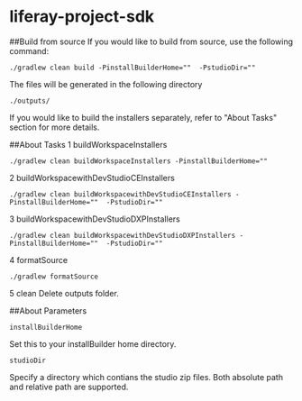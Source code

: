 # liferay-project-sdk

##Build from source
If you would like to build from source, use the following command:
```
./gradlew clean build -PinstallBuilderHome=""  -PstudioDir=""
```

The files will be generated in the following directory
```
./outputs/
```
If you would like to build the installers separately, refer to "About Tasks" section for more details.

##About Tasks
1 buildWorkspaceInstallers
```
./gradlew clean buildWorkspaceInstallers -PinstallBuilderHome=""
```
2 buildWorkspacewithDevStudioCEInstallers
```
./gradlew clean buildWorkspacewithDevStudioCEInstallers -PinstallBuilderHome=""  -PstudioDir=""
```
3 buildWorkspacewithDevStudioDXPInstallers
```
./gradlew clean buildWorkspacewithDevStudioDXPInstallers -PinstallBuilderHome=""  -PstudioDir=""
```
4 formatSource
```
./gradlew formatSource
```
5 clean
Delete outputs folder.

##About Parameters
```
installBuilderHome
```
Set this to your installBuilder home directory.

```
studioDir
```
Specify a directory which contians the studio zip files. Both absolute path and relative path are supported.